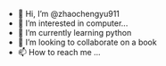 - 👋 Hi, I’m @zhaochengyu911
- 👀 I’m interested in computer...
- 🌱 I’m currently learning python
- 💞️ I’m looking to collaborate on a book
- 📫 How to reach me ...

<!---
zhaochengyu911/zhaochengyu911 is a ✨ special ✨ repository because its `README.md` (this file) appears on your GitHub profile.
You can click the Preview link to take a look at your changes.
--->
